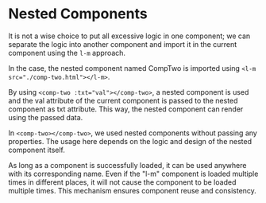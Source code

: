 <template is="exm-article">
<a href="../../publics/examples/nested-component/demo.html" preview></a>
<a href="../../publics/examples/nested-component/comp-one.html" main></a>
<a href="../../publics/examples/nested-component/comp-two.html"></a>
</template>

# Nested Components

It is not a wise choice to put all excessive logic in one component; we can separate the logic into another component and import it in the current component using the `l-m` approach.

In the case, the nested component named CompTwo is imported using `<l-m src="./comp-two.html"></l-m>`.

By using `<comp-two :txt="val"></comp-two>`, a nested component is used and the val attribute of the current component is passed to the nested component as txt attribute. This way, the nested component can render using the passed data.

In `<comp-two></comp-two>`, we used nested components without passing any properties. The usage here depends on the logic and design of the nested component itself.

As long as a component is successfully loaded, it can be used anywhere with its corresponding name. Even if the "l-m" component is loaded multiple times in different places, it will not cause the component to be loaded multiple times. This mechanism ensures component reuse and consistency.
